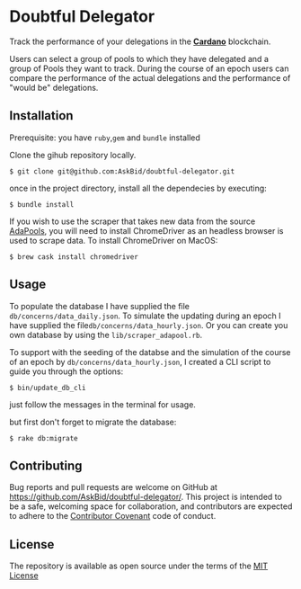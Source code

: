 # Doubtful Delegator

Track the performance of your delegations in the [**Cardano**](https://www.cardano.org/) blockchain.

Users can select a group of pools to which they have delegated and a group of Pools they want to track. 
During the course of an epoch users can compare the performance of the actual delegations and the performance of "would be" delegations.

## Installation
Prerequisite: you have `ruby`,`gem` and `bundle` installed

Clone the gihub repository locally.

	$ git clone git@github.com:AskBid/doubtful-delegator.git

once in the project directory, install all the dependecies by executing:

	$ bundle install

If you wish to use the scraper that takes new data from the source [AdaPools](https://itn.adapools.org/), you will need to install ChromeDriver as an headless browser is used to scrape data.
To install ChromeDriver on MacOS:

	$ brew cask install chromedriver

## Usage

To populate the database I have supplied the file `db/concerns/data_daily.json`.
To simulate the updating during an epoch I have supplied the file`db/concerns/data_hourly.json`.
Or you can create you own database by using the `lib/scraper_adapool.rb`.

To support with the seeding of the databse and the simulation of the course of an epoch by `db/concerns/data_hourly.json`, I created a CLI script to guide you through the options:

	$ bin/update_db_cli

just follow the messages in the terminal for usage.

but first don't forget to migrate the database:

	$ rake db:migrate

## Contributing

Bug reports and pull requests are welcome on GitHub at https://github.com/AskBid/doubtful-delegator/. This project is intended to be a safe, welcoming space for collaboration, and contributors are expected to adhere to the [Contributor Covenant](contributor-covenant.org) code of conduct.

## License

The repository is available as open source under the terms of the [MIT License](http://opensource.org/licenses/MIT)
